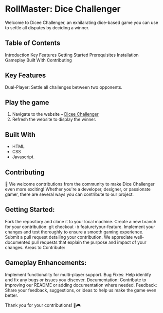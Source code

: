 # RollMaster: Dice Challenger

Welcome to Dicee Challenger, an exhilarating dice-based game you can use to settle all disputes by deciding a winner.

## Table of Contents
Introduction
Key Features
Getting Started
Prerequisites
Installation
Gameplay
Built With
Contributing

## Key Features
Dual-Player: Settle all challenges between two opponents.

## Play the game
1. Navigate to the website – <a href="https://dicee-challenger-game.netlify.app/">Dicee Challenger</a>
2. Refresh the website to display the winner.

## Built With
<ul>
    <li>HTML</li>
    <li>CSS </li>
    <li>Javascript.</li>
</ul>

## Contributing
🚀 We welcome contributions from the community to make Dice Challenger even more exciting! Whether you're a developer, designer, or passionate gamer, there are several ways you can contribute to our project.

## Getting Started:

Fork the repository and clone it to your local machine.
Create a new branch for your contribution: git checkout -b feature/your-feature.
Implement your changes and test thoroughly to ensure a smooth gaming experience.
Submit a pull request detailing your contribution. We appreciate well-documented pull requests that explain the purpose and impact of your changes.
Areas to Contribute:

## Gameplay Enhancements: 
Implement functionality for multi-player support.
Bug Fixes: Help identify and fix any bugs or issues you discover.
Documentation: Contribute to improving our README or adding documentation where needed.
Feedback: Share your feedback, suggestions, or ideas to help us make the game even better.

Thank you for your contributions! 🎲🎮
